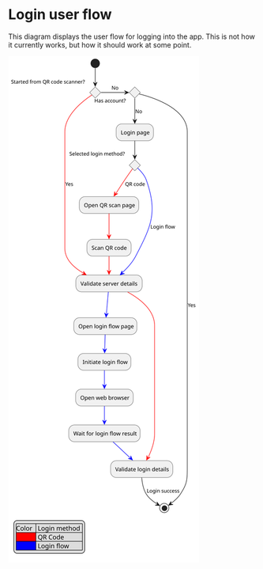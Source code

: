 # Login user flow

This diagram displays the user flow for logging into the app. This is not how it currently works, but how it should work at some point.

![Login user flow diagram](login.svg)
